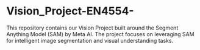 # Vision_Project-EN4554-
This repository contains our Vision Project built around the Segment Anything Model (SAM) by Meta AI. The project focuses on leveraging SAM for intelligent image segmentation and visual understanding tasks.
